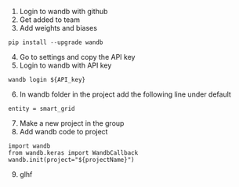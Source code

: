 1. Login to wandb with github
2. Get added to team
3. Add weights and biases
```
pip install --upgrade wandb
```
4. Go to settings and copy the API key
5. Login to wandb with API key
```
wandb login ${API_key}
```
6. In wandb folder in the project add the following line under default
```
entity = smart_grid
```
7. Make a new project in the group
8. Add wandb code to project 

```
import wandb
from wandb.keras import WandbCallback
wandb.init(project="${projectName}")
```
9. glhf